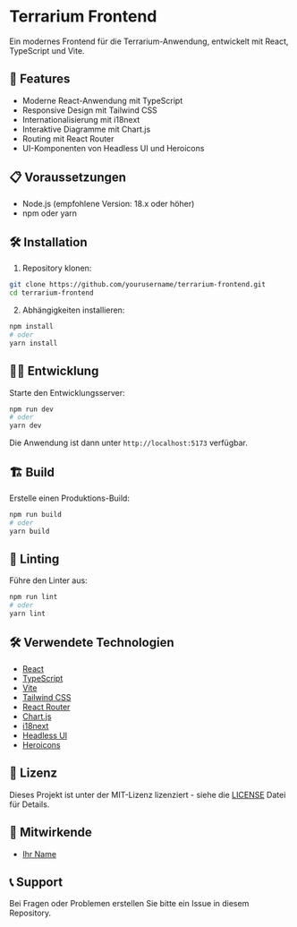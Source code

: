 # Terrarium Frontend

Ein modernes Frontend für die Terrarium-Anwendung, entwickelt mit React, TypeScript und Vite.

## 🚀 Features

- Moderne React-Anwendung mit TypeScript
- Responsive Design mit Tailwind CSS
- Internationalisierung mit i18next
- Interaktive Diagramme mit Chart.js
- Routing mit React Router
- UI-Komponenten von Headless UI und Heroicons

## 📋 Voraussetzungen

- Node.js (empfohlene Version: 18.x oder höher)
- npm oder yarn

## 🛠️ Installation

1. Repository klonen:
```bash
git clone https://github.com/yourusername/terrarium-frontend.git
cd terrarium-frontend
```

2. Abhängigkeiten installieren:
```bash
npm install
# oder
yarn install
```

## 🏃‍♂️ Entwicklung

Starte den Entwicklungsserver:
```bash
npm run dev
# oder
yarn dev
```

Die Anwendung ist dann unter `http://localhost:5173` verfügbar.

## 🏗️ Build

Erstelle einen Produktions-Build:
```bash
npm run build
# oder
yarn build
```

## 🧪 Linting

Führe den Linter aus:
```bash
npm run lint
# oder
yarn lint
```

## 🛠️ Verwendete Technologien

- [React](https://reactjs.org/)
- [TypeScript](https://www.typescriptlang.org/)
- [Vite](https://vitejs.dev/)
- [Tailwind CSS](https://tailwindcss.com/)
- [React Router](https://reactrouter.com/)
- [Chart.js](https://www.chartjs.org/)
- [i18next](https://www.i18next.com/)
- [Headless UI](https://headlessui.dev/)
- [Heroicons](https://heroicons.com/)

## 📝 Lizenz

Dieses Projekt ist unter der MIT-Lizenz lizenziert - siehe die [LICENSE](LICENSE) Datei für Details.

## 👥 Mitwirkende

- [Ihr Name](https://github.com/yourusername)

## 📞 Support

Bei Fragen oder Problemen erstellen Sie bitte ein Issue in diesem Repository.
